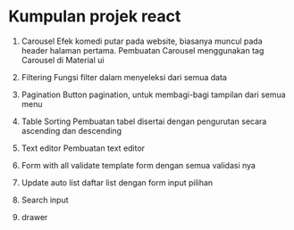 # Kumpulan projek react

1. Carousel
   Efek komedi putar pada website, biasanya muncul pada header halaman pertama. Pembuatan Carousel menggunakan tag Carousel di Material ui

2. Filtering
   Fungsi filter dalam menyeleksi dari semua data

3. Pagination
   Button pagination, untuk membagi-bagi tampilan dari semua menu

4. Table Sorting
   Pembuatan tabel disertai dengan pengurutan secara ascending dan descending

5. Text editor
   Pembuatan text editor

6. Form with all validate
   template form dengan semua validasi nya

7. Update auto list
   daftar list dengan form input pilihan

8. Search input

9. drawer
